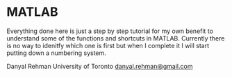 MATLAB
======

Everything done here is just a step by step tutorial for my own benefit to understand some of the functions and shortcuts in MATLAB. Currently there is no way to idenitfy which one is first but when I complete it I will start putting down a numbering system.


Danyal Rehman
University of Toronto
danyal.rehman@gmail.com
